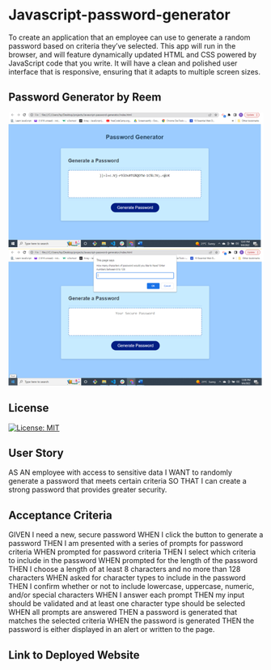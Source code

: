 # Javascript-password-generator
To create an application that an employee can use to generate a random password based on criteria they’ve selected. This app will run in the browser, and will feature dynamically updated HTML and CSS powered by JavaScript code that you write. It will have a clean and polished user interface that is responsive, ensuring that it adapts to multiple screen sizes. 

## Password Generator by Reem

![Screenshot](./assets/Picture1.png)
![Screenshot](./assets/Picture2.png)

## License

[![License: MIT](https://img.shields.io/badge/License-MIT-yellow.svg)](https://opensource.org/licenses/MIT)

## User Story

AS AN employee with access to sensitive data
I WANT to randomly generate a password that meets certain criteria
SO THAT I can create a strong password that provides greater security.

## Acceptance Criteria

GIVEN I need a new, secure password
WHEN I click the button to generate a password
THEN I am presented with a series of prompts for password criteria
WHEN prompted for password criteria
THEN I select which criteria to include in the password
WHEN prompted for the length of the password
THEN I choose a length of at least 8 characters and no more than 128 characters
WHEN asked for character types to include in the password
THEN I confirm whether or not to include lowercase, uppercase, numeric, and/or special characters
WHEN I answer each prompt
THEN my input should be validated and at least one character type should be selected
WHEN all prompts are answered
THEN a password is generated that matches the selected criteria
WHEN the password is generated
THEN the password is either displayed in an alert or written to the page.

## Link to Deployed Website
